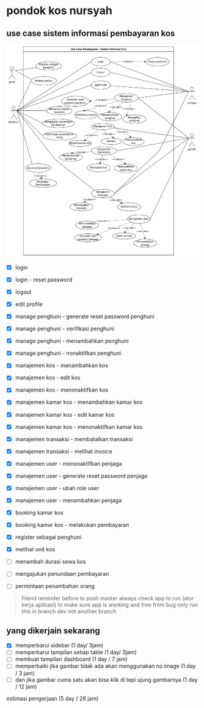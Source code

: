 # pondok kos nursyah


## use case sistem informasi pembayaran kos
![image](/public/use-case.drawio.png)

- [x] login
- [x] login - reset password
- [x] logout
- [x] edit profile
- [x] manage penghuni - generate reset password penghuni
- [x] manage penghuni - verifikasi penghuni
- [x] manage penghuni - menambahkan penghuni
- [x] manage penghuni - nonaktifkan penghuni
- [x] manajemen kos - menambahkan kos
- [x] manajemen kos - edit kos 
- [x] manajemen kos - menonaktifkan kos 
- [x] manajemen kamar kos - menambahkan kamar kos 
- [x] manajemen kamar kos - edit kamar kos 
- [x] manajemen kamar kos - menonaktifkan kamar kos 
- [x] manajemen transaksi - membatalkan transaksi 
- [x] manajemen transaksi - melihat invoice 
- [x] manajemen user - menonaktifkan penjaga 
- [x] manajemen user - generate reset password penjaga 
- [x] manajemen user - ubah role user 
- [x] manajemen user - menambahkan penjaga 
- [x] booking kamar kos 
- [x] booking kamar kos - melakukan pembayaran 
- [x] register sebagai penghuni 
- [x] melihat unit kos 
- [ ] menambah durasi sewa kos
- [ ] mengajukan penundaan pembayaran
- [ ] permintaan penambahan orang



> friend reminder 
> before to push master always check app to run (alur kerja aplikasi) to make sure app is working and free from bug
> only run this in branch dev not another branch


## yang dikerjain sekarang
- [x] memperbarui sidebar (1 day/ 3jam)
- [ ] memperbarui tampilan setiap table (1 day/ 3jam)
- [ ] membuat tampilan dashboard (1 day / 7 jam) 
- [ ] memperbaiki jika gambar tidak ada akan menggunakan no image (1 day / 3 jam)
- [ ] dan jika gambar cuma satu akan bisa klik di tepi ujung gambarnya (1 day / 12 jam)

estimasi pengerjaan (5 day / 28 jam)